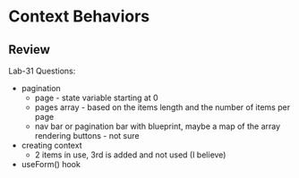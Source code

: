 # Context Behaviors

## Review

Lab-31 Questions:

- pagination
  - page - state variable starting at 0
  - pages array - based on the items length and the number of items per page
  - nav bar or pagination bar with blueprint, maybe a map of the array rendering buttons - not sure
- creating context
  - 2 items in use, 3rd is added and not used (I believe)
- useForm() hook


